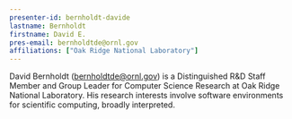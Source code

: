 ```yaml
---
presenter-id: bernholdt-davide
lastname: Bernholdt
firstname: David E.
pres-email: bernholdtde@ornl.gov
affiliations: ["Oak Ridge National Laboratory"]
---
```

David Bernholdt (<bernholdtde@ornl.gov>) is a Distinguished R&D Staff
Member and Group Leader for Computer Science Research at Oak Ridge
National Laboratory. His research interests involve software
environments for scientific computing, broadly interpreted.
